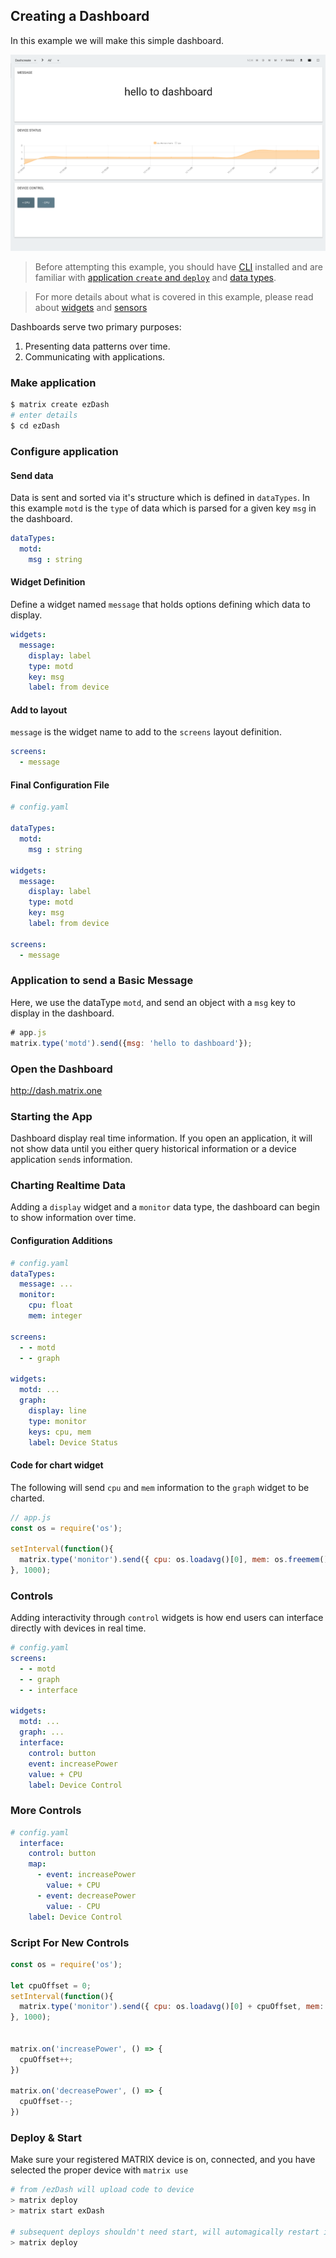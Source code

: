 ## Creating a Dashboard

In this example we will make this simple dashboard.

![](../img/dash-done.png)

> Before attempting this example, you should have [CLI](../overview/cli.md) installed and are familiar with [application `create` and `deploy`](app-create.md) and [data types](../overview/data.md).

> For more details about what is covered in this example, please read about [widgets](../reference/widgets/) and [sensors](../reference/sensors/)

Dashboards serve two primary purposes:

1. Presenting data patterns over time.
1. Communicating with applications.

### Make application

```bash
$ matrix create ezDash
# enter details
$ cd ezDash
```

### Configure application

#### Send data

Data is sent and sorted via it's structure which is defined in `dataTypes`. In this example `motd` is the `type` of data which is parsed for a given key `msg` in the dashboard.

```yaml
dataTypes:
  motd:
    msg : string
```

#### Widget Definition

Define a widget named `message` that holds options defining which data to display.

```yaml
widgets: 
  message: 
    display: label
    type: motd
    key: msg
    label: from device
```

#### Add to layout

`message` is the widget name to add to the `screens` layout definition.
```yaml
screens:
  - message
```

#### Final Configuration File

```yaml
# config.yaml

dataTypes:
  motd:
    msg : string

widgets: 
  message: 
    display: label
    type: motd
    key: msg
    label: from device

screens:
  - message
```

### Application to send a Basic Message

Here, we use the dataType `motd`, and send an object with a `msg` key to display in the dashboard.
```js
# app.js
matrix.type('motd').send({msg: 'hello to dashboard'});
```

### Open the Dashboard

<http://dash.matrix.one>

### Starting the App

Dashboard display real time information. If you open an application, it will not show data until you either query historical information or a device application `send`s information.

### Charting Realtime Data

Adding a `display` widget and a `monitor` data type, the dashboard can begin to show information over time.

#### Configuration Additions

```yaml
# config.yaml
dataTypes:
  message: ...
  monitor: 
    cpu: float
    mem: integer

screens:
  - - motd
  - - graph

widgets:
  motd: ...
  graph:
    display: line
    type: monitor
    keys: cpu, mem
    label: Device Status
```

#### Code for chart widget

The following will send `cpu` and `mem` information to the `graph` widget to be charted.

```js
// app.js
const os = require('os');

setInterval(function(){
  matrix.type('monitor').send({ cpu: os.loadavg()[0], mem: os.freemem() })
}, 1000);
```

### Controls

Adding interactivity through `control` widgets is how end users can interface directly with devices in real time. 

```yaml
# config.yaml
screens:
  - - motd
  - - graph
  - - interface

widgets:
  motd: ...
  graph: ...
  interface:
    control: button
    event: increasePower
    value: + CPU
    label: Device Control
```

### More Controls

```yaml
# config.yaml
  interface:
    control: button
    map:  
      - event: increasePower
        value: + CPU
      - event: decreasePower
        value: - CPU
    label: Device Control
```
### Script For New Controls

```js
const os = require('os');

let cpuOffset = 0;
setInterval(function(){
  matrix.type('monitor').send({ cpu: os.loadavg()[0] + cpuOffset, mem: os.freemem() })
}, 1000);


matrix.on('increasePower', () => {
  cpuOffset++;
})

matrix.on('decreasePower', () => {
  cpuOffset--;
})
```

### Deploy & Start

Make sure your registered MATRIX device is on, connected, and you have selected the proper device with `matrix use`

```bash
# from /ezDash will upload code to device
> matrix deploy
> matrix start exDash

# subsequent deploys shouldn't need start, will automagically restart if deployed while active
> matrix deploy
